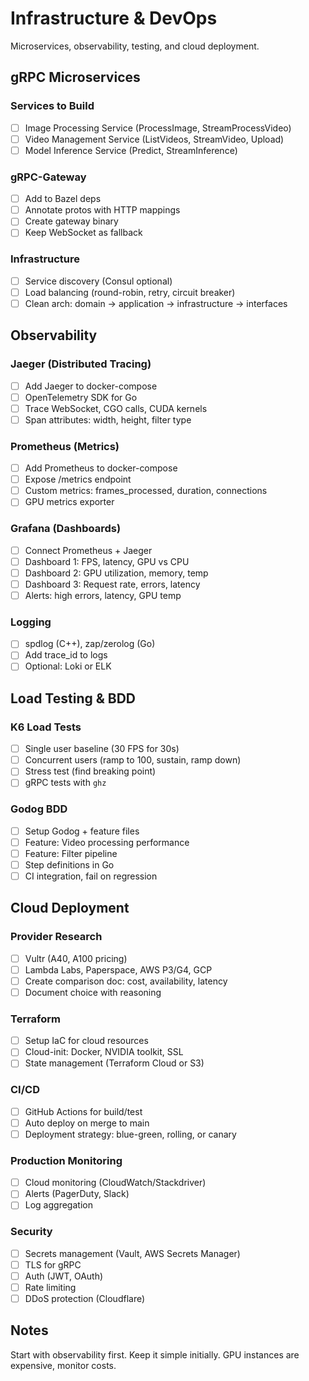 # Infrastructure & DevOps

Microservices, observability, testing, and cloud deployment.

## gRPC Microservices

### Services to Build
- [ ] Image Processing Service (ProcessImage, StreamProcessVideo)
- [ ] Video Management Service (ListVideos, StreamVideo, Upload)
- [ ] Model Inference Service (Predict, StreamInference)

### gRPC-Gateway
- [ ] Add to Bazel deps
- [ ] Annotate protos with HTTP mappings
- [ ] Create gateway binary
- [ ] Keep WebSocket as fallback

### Infrastructure
- [ ] Service discovery (Consul optional)
- [ ] Load balancing (round-robin, retry, circuit breaker)
- [ ] Clean arch: domain → application → infrastructure → interfaces

## Observability

### Jaeger (Distributed Tracing)
- [ ] Add Jaeger to docker-compose
- [ ] OpenTelemetry SDK for Go
- [ ] Trace WebSocket, CGO calls, CUDA kernels
- [ ] Span attributes: width, height, filter type

### Prometheus (Metrics)
- [ ] Add Prometheus to docker-compose
- [ ] Expose /metrics endpoint
- [ ] Custom metrics: frames_processed, duration, connections
- [ ] GPU metrics exporter

### Grafana (Dashboards)
- [ ] Connect Prometheus + Jaeger
- [ ] Dashboard 1: FPS, latency, GPU vs CPU
- [ ] Dashboard 2: GPU utilization, memory, temp
- [ ] Dashboard 3: Request rate, errors, latency
- [ ] Alerts: high errors, latency, GPU temp

### Logging
- [ ] spdlog (C++), zap/zerolog (Go)
- [ ] Add trace_id to logs
- [ ] Optional: Loki or ELK

## Load Testing & BDD

### K6 Load Tests
- [ ] Single user baseline (30 FPS for 30s)
- [ ] Concurrent users (ramp to 100, sustain, ramp down)
- [ ] Stress test (find breaking point)
- [ ] gRPC tests with `ghz`

### Godog BDD
- [ ] Setup Godog + feature files
- [ ] Feature: Video processing performance
- [ ] Feature: Filter pipeline
- [ ] Step definitions in Go
- [ ] CI integration, fail on regression

## Cloud Deployment

### Provider Research
- [ ] Vultr (A40, A100 pricing)
- [ ] Lambda Labs, Paperspace, AWS P3/G4, GCP
- [ ] Create comparison doc: cost, availability, latency
- [ ] Document choice with reasoning

### Terraform
- [ ] Setup IaC for cloud resources
- [ ] Cloud-init: Docker, NVIDIA toolkit, SSL
- [ ] State management (Terraform Cloud or S3)

### CI/CD
- [ ] GitHub Actions for build/test
- [ ] Auto deploy on merge to main
- [ ] Deployment strategy: blue-green, rolling, or canary

### Production Monitoring
- [ ] Cloud monitoring (CloudWatch/Stackdriver)
- [ ] Alerts (PagerDuty, Slack)
- [ ] Log aggregation

### Security
- [ ] Secrets management (Vault, AWS Secrets Manager)
- [ ] TLS for gRPC
- [ ] Auth (JWT, OAuth)
- [ ] Rate limiting
- [ ] DDoS protection (Cloudflare)

## Notes

Start with observability first. Keep it simple initially. GPU instances are expensive, monitor costs.

